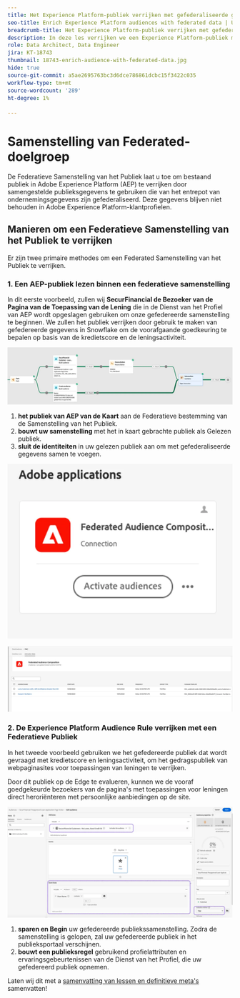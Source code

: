 ```yaml
---
title: Het Experience Platform-publiek verrijken met gefederaliseerde gegevens
seo-title: Enrich Experience Platform audiences with federated data | Unlock cross-channel insights with Federated Audience Composition
breadcrumb-title: Het Experience Platform-publiek verrijken met gefederaliseerde gegevens
description: In deze les verrijken we een Experience Platform-publiek met gefederaliseerde gegevens.
role: Data Architect, Data Engineer
jira: KT-18743
thumbnail: 18743-enrich-audience-with-federated-data.jpg
hide: true
source-git-commit: a5ae2695763bc3d6dce786861dcbc15f3422c035
workflow-type: tm+mt
source-wordcount: '289'
ht-degree: 1%

---
```



# Samenstelling van Federated-doelgroep

De Federatieve Samenstelling van het Publiek laat u toe om bestaand publiek in Adobe Experience Platform (AEP) te verrijken door samengestelde publieksgegevens te gebruiken die van het entrepot van ondernemingsgegevens zijn gefederaliseerd. Deze gegevens blijven niet behouden in Adobe Experience Platform-klantprofielen.

## Manieren om een Federatieve Samenstelling van het Publiek te verrijken

Er zijn twee primaire methodes om een Federated Samenstelling van het Publiek te verrijken.

### &#x200B;1. Een AEP-publiek lezen binnen een federatieve samenstelling

In dit eerste voorbeeld, zullen wij **SecurFinancial de Bezoeker van de Pagina van de Toepassing van de Lening** die in de Dienst van het Profiel van AEP wordt opgeslagen gebruiken om onze gefedereerde samenstelling te beginnen. We zullen het publiek verrijken door gebruik te maken van gefedereerde gegevens in Snowflake om de voorafgaande goedkeuring te bepalen op basis van de kredietscore en de leningsactiviteit.

![ federated-composition-example ](assets/snowflake-preapproval.png)

1. **het publiek van AEP van de Kaart** aan de Federatieve bestemming van de Samenstelling van het Publiek.
2. **bouwt uw samenstelling** met het in kaart gebrachte publiek als Gelezen publiek.
3. **sluit de identiteiten** in uw gelezen publiek aan om met gefederaliseerde gegevens samen te voegen.

![ federated-method-1-1 ](assets/federated-method-1-1.png)

![ federated-method-1-2 ](assets/federated-method-1-2.png)

### &#x200B;2. De Experience Platform Audience Rule verrijken met een Federatieve Publiek

In het tweede voorbeeld gebruiken we het gefedereerde publiek dat wordt gevraagd met kredietscore en leningsactiviteit, om het gedragspubliek van webpaginasites voor toepassingen van leningen te verrijken.

Door dit publiek op de Edge te evalueren, kunnen we de vooraf goedgekeurde bezoekers van de pagina&#39;s met toepassingen voor leningen direct heroriënteren met persoonlijke aanbiedingen op de site.

![ rand-publiek-verrijkt ](assets/edge-audience-enrich.png)

1. **sparen en Begin** uw gefedereerde publiekssamenstelling. Zodra de samenstelling is gelopen, zal uw gefedereerde publiek in het publieksportaal verschijnen.
2. **bouwt een publieksregel** gebruikend profielattributen en ervaringsgebeurtenissen van de Dienst van het Profiel, die uw gefedereerd publiek opnemen.

Laten wij dit met a [ samenvatting van lessen en definitieve meta&#39;s ](conclusion.md) samenvatten!
